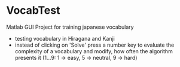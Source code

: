 # VocabTest
Matlab GUI Project for training japanese vocabulary

 - testing vocabulary in Hiragana and Kanji
 - instead of clicking on 'Solve' press a number key to evaluate the complexity of a vocabulary and modify, how often the algorithm presents it
   (1...9: 1 -> easy, 5 -> neutral, 9 -> hard)


